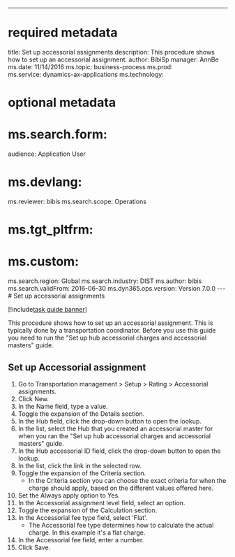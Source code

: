--- 
# required metadata 
 
title: Set up accessorial assignments
description: This procedure shows how to set up an accessorial assignment. 
author: BibiSp
manager: AnnBe 
ms.date: 11/14/2016
ms.topic: business-process 
ms.prod:  
ms.service: dynamics-ax-applications 
ms.technology:  
 
# optional metadata 
 
# ms.search.form:   
audience: Application User 
# ms.devlang:  
ms.reviewer: bibis
ms.search.scope: Operations 
# ms.tgt_pltfrm:  
# ms.custom:  
ms.search.region: Global
ms.search.industry: DIST
ms.author: bibis
ms.search.validFrom: 2016-06-30 
ms.dyn365.ops.version: Version 7.0.0 
---# Set up accessorial assignments

[!include[task guide banner](../../includes/task-guide-banner.md)]

This procedure shows how to set up an accessorial assignment. This is typically done by a transportation coordinator. Before you use this guide you need to run the "Set up hub accessorial charges and accessorial masters" guide.


## Set up Accessorial assignment
1. Go to Transportation management > Setup > Rating > Accessorial assignments.
2. Click New.
3. In the Name field, type a value.
4. Toggle the expansion of the Details section.
5. In the Hub field, click the drop-down button to open the lookup.
6. In the list, select the Hub that you created an accessorial master for when you ran the "Set up hub accessorial charges and accessorial masters" guide. 
7. In the Hub accessorial ID field, click the drop-down button to open the lookup.
8. In the list, click the link in the selected row.
9. Toggle the expansion of the Criteria section.
    * In the Criteria section you can choose the exact criteria for when the charge should apply, based on the different values offered here.  
10. Set the Always apply option to Yes.
11. In the Accessorial assignment level field, select an option.
12. Toggle the expansion of the Calculation section.
13. In the Accessorial fee type field, select 'Flat'.
    * The Accessorial fee type determines how to calculate the actual charge. In this example it's a flat charge.  
14. In the Accessorial fee field, enter a number.
15. Click Save.

